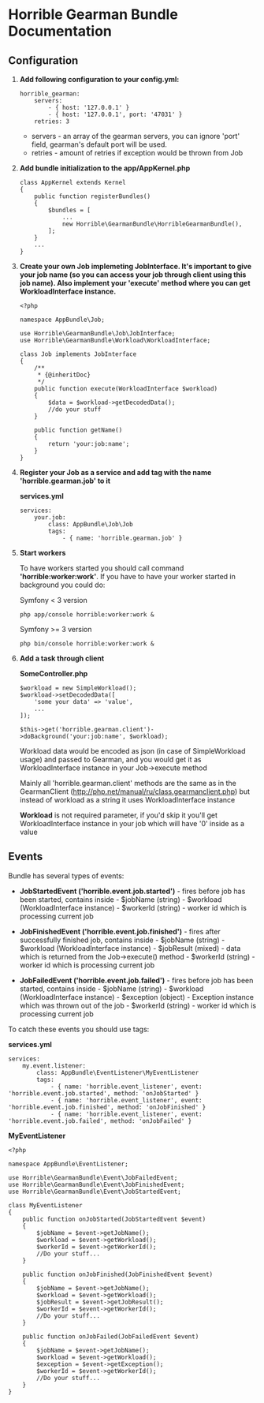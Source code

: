 # Horrible Gearman Bundle Documentation


## Configuration

1. **Add following configuration to your config.yml:**

    ```
    horrible_gearman: 
        servers: 
            - { host: '127.0.0.1' } 
            - { host: '127.0.0.1', port: '47031' } 
        retries: 3
    ```

    - servers - an array of the gearman servers, you can ignore 'port' field, gearman's default port will be used.
    - retries - amount of retries if exception would be thrown from Job

2. **Add bundle initialization to the app/AppKernel.php**

    ```
    class AppKernel extends Kernel
    {
        public function registerBundles()
        {
            $bundles = [
                ...
                new Horrible\GearmanBundle\HorribleGearmanBundle(),
            ];
        }
        ...
    }
    ```

3. **Create your own Job implemeting JobInterface. It's important to give your job name (so you can access your job
    through client using this job name). Also implement your 'execute' method where you can get WorkloadInterface instance.**

    ```
    <?php

    namespace AppBundle\Job;

    use Horrible\GearmanBundle\Job\JobInterface;
    use Horrible\GearmanBundle\Workload\WorkloadInterface;

    class Job implements JobInterface
    {
        /**
         * {@inheritDoc}
         */
        public function execute(WorkloadInterface $workload)
        {
            $data = $workload->getDecodedData();
            //do your stuff
        }

        public function getName()
        {
            return 'your:job:name';
        }
    }
    ```

4. **Register your Job as a service and add tag with the name **'horrible.gearman.job'** to it**

    **services.yml**
    ```
    services:
        your.job:
            class: AppBundle\Job\Job
            tags:
                - { name: 'horrible.gearman.job' }
    ```

5. **Start workers**

    To have workers started you should call command **'horrible:worker:work'**.
    If you have to have your worker started in background you could do:


    Symfony < 3 version
    ```
    php app/console horrible:worker:work &
    ```

    Symfony >= 3 version
    ```
    php bin/console horrible:worker:work &
    ```

6. **Add a task through client**

    **SomeController.php**
    ```
    $workload = new SimpleWorkload();
    $workload->setDecodedData([
        'some your data' => 'value',
        ...
    ]);

    $this->get('horrible.gearman.client')->doBackground('your:job:name', $workload);
    ```

    Workload data would be encoded as json (in case of SimpleWorkload usage) and passed to Gearman, and you would get
    it as WorkloadInterface instance in your Job->execute method

    Mainly all 'horrible.gearman.client' methods are the same as in the GearmanClient (http://php.net/manual/ru/class.gearmanclient.php)
    but instead of workload as a string it uses WorkloadInterface instance

    **Workload** is not required parameter, if you'd skip it you'll get WorkloadInterface instance in your job which
    will have '0' inside as a value


## Events

Bundle has several types of events:

- **JobStartedEvent ('horrible.event.job.started')** - fires before job has been started, contains inside
        - $jobName (string)
        - $workload (WorkloadInterface instance)
        - $workerId (string) - worker id which is processing current job

- **JobFinishedEvent ('horrible.event.job.finished')** - fires after successfully finished job, contains inside
        - $jobName (string)
        - $workload (WorkloadInterface instance)
        - $jobResult (mixed) - data which is returned from the Job->execute() method
        - $workerId (string) - worker id which is processing current job

- **JobFailedEvent ('horrible.event.job.failed')** - fires before job has been started, contains inside
        - $jobName (string)
        - $workload (WorkloadInterface instance)
        - $exception (object) - Exception instance which was thrown out of the job
        - $workerId (string) - worker id which is processing current job


To catch these events you should use tags:

**services.yml**
```
services:
    my.event.listener:
        class: AppBundle\EventListener\MyEventListener
        tags:
            - { name: 'horrible.event_listener', event: 'horrible.event.job.started', method: 'onJobStarted' }
            - { name: 'horrible.event_listener', event: 'horrible.event.job.finished', method: 'onJobFinished' }
            - { name: 'horrible.event_listener', event: 'horrible.event.job.failed', method: 'onJobFailed' }
```

**MyEventListener**
```
<?php

namespace AppBundle\EventListener;

use Horrible\GearmanBundle\Event\JobFailedEvent;
use Horrible\GearmanBundle\Event\JobFinishedEvent;
use Horrible\GearmanBundle\Event\JobStartedEvent;

class MyEventListener
{
    public function onJobStarted(JobStartedEvent $event)
    {
        $jobName = $event->getJobName();
        $workload = $event->getWorkload();
        $workerId = $event->getWorkerId();
        //Do your stuff...
    }

    public function onJobFinished(JobFinishedEvent $event)
    {
        $jobName = $event->getJobName();
        $workload = $event->getWorkload();
        $jobResult = $event->getJobResult();
        $workerId = $event->getWorkerId();
        //Do your stuff...
    }

    public function onJobFailed(JobFailedEvent $event)
    {
        $jobName = $event->getJobName();
        $workload = $event->getWorkload();
        $exception = $event->getException();
        $workerId = $event->getWorkerId();
        //Do your stuff...
    }
}
```
